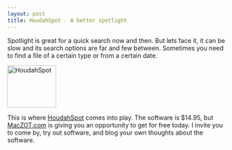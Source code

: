 ```yaml
--- 
layout: post
title: HoudahSpot - A better spotlight
---
```

Spotlight is great for a quick search now and then. But lets face it, it can be slow and its search options are far and few between. Sometimes you need to find a file of a certain type or from a certain date.

[<img border="0" width="111" height="96" alt="HoudahSpot" id="image105" src="http://r00tshell.com/wp-content/uploads/2006/06/houdahSpotQuery.thumbnail.png" />](http://r00tshell.com/wp-content/uploads/2006/06/houdahSpotQuery.png)

This is where [HoudahSpot](http://www.houdah.com/houdahSpot) comes into play. The software is $14.95, but [MacZOT.com](http://maczot.com/) is giving you an opportunity to get for free today. I invite you to come by, try out software, and blog your own thoughts about the software.
